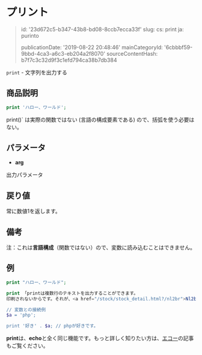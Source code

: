 プリント
====

> id: '23d672c5-b347-43b8-bd08-8ccb7ecca33f'
> slug:
> 	cs: print
> 	ja: purinto
> 
> publicationDate: '2019-08-22 20:48:46'
> mainCategoryId: '6cbbbf59-9bbd-4ca3-a6c3-eb204a2f8070'
> sourceContentHash: b7f7c3c32d9f3c1efd794ca38b7db384

`print` - 文字列を出力する

商品説明
--------------------------

```php
print 'ハロー、ワールド';
```

print()` は実際の関数ではない (言語の構成要素である) ので、括弧を使う必要はない。

パラメータ
--------------------------

- **arg**

出力パラメータ

戻り値
--------------------------

常に数値1を返します。

備考
--------------------------

注：これは**言語構成**（関数ではない）ので、変数に読み込むことはできません。

例
--------------------------

```php
print "ハロー、ワールド";

print 「printは複数行のテキストを出力することができます。
印刷されないからです。それが、<a href="/stock/stock_detail.html?/nl2br">Nl2br</a>です。";

// 変数との接続例
$a = 'php';

print '好き' . $a; // phpが好きです。
```

**print**は、**echo**と全く同じ機能です。もっと詳しく知りたい方は、<a href="/echo">エコー</a>の記事もご覧ください。
